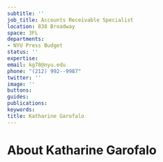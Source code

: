 ```yaml
---
subtitle: ''
job_title: Accounts Receivable Specialist
location: 838 Broadway
space: 3FL
departments:
- NYU Press Budget
status: ''
expertise: 
email: kg78@nyu.edu
phone: "(212) 992--9987"
twitter: ''
image: ''
buttons: 
guides: 
publications: 
keywords: 
title: Katharine Garofalo
---
```


# About Katharine Garofalo